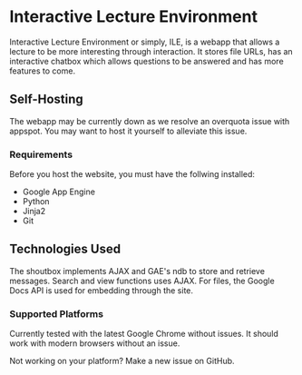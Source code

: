 # Interactive Lecture Environment
Interactive Lecture Environment or simply, ILE, is a webapp that allows a lecture to be more interesting through interaction. It stores file URLs, has an interactive chatbox which allows questions to be answered and has more features to come.

## Self-Hosting
The webapp may be currently down as we resolve an overquota issue with appspot. You may want to host it yourself to alleviate this issue.

### Requirements
Before you host the website, you must have the follwing installed:
- Google App Engine
- Python
- Jinja2
- Git

## Technologies Used
The shoutbox implements AJAX and GAE's ndb to store and retrieve messages. Search and view functions uses AJAX. For files, the Google Docs API is used for embedding through the site.

### Supported Platforms
Currently tested with the latest Google Chrome without issues.
It should work with modern browsers without an issue.

Not working on your platform? Make a new issue on GitHub.
